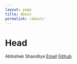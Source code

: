 ```yaml
---
layout: page
title: About
permalink: /about/
---
```

# Head
Abhishek Shandilya
[Email][email]
[Github][github]

[github]:	[github.com/abhishandy]
[email]:	[abhishek.sandy@gmail.com]